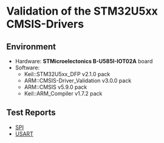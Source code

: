 # Validation of the STM32U5xx CMSIS-Drivers

## Environment
 - Hardware: **STMicroelectonics B-U585I-IOT02A** board
 - Software:
   - Keil::STM32U5xx_DFP v2.1.0 pack
   - ARM::CMSIS-Driver_Validation v3.0.0 pack
   - ARM::CMSIS v5.9.0 pack
   - Keil::ARM_Compiler v1.7.2 pack

## Test Reports

 - [SPI](./SPI_TestReport.txt) 
 - [USART](./USART_TestReport.txt) 
